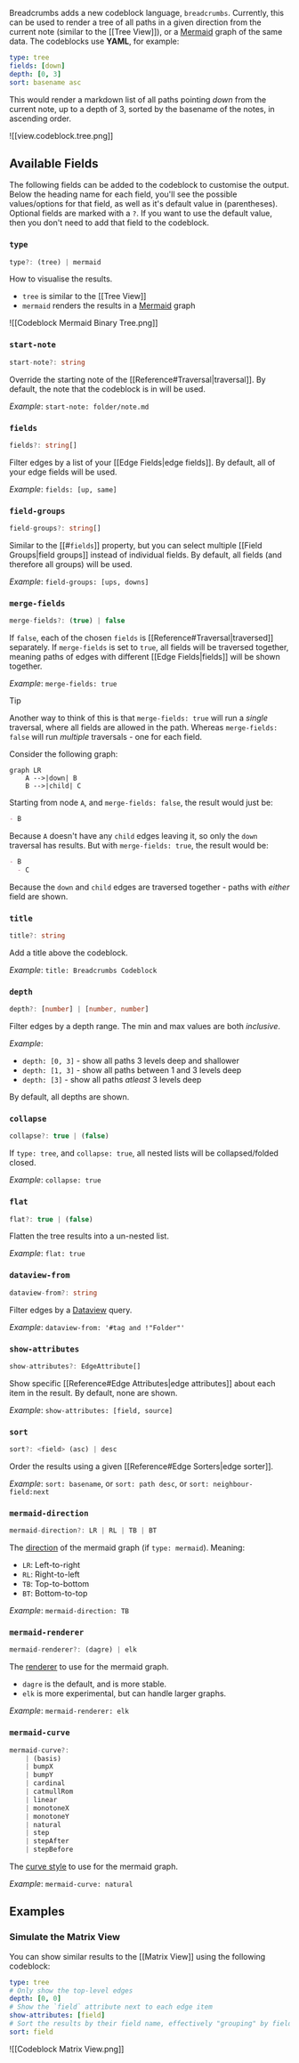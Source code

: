 Breadcrumbs adds a new codeblock language, `breadcrumbs`. Currently, this can be used to render a tree of all paths in a given direction from the current note (similar to the [[Tree View]]), or a [Mermaid](https://mermaid.js.org) graph of the same data. The codeblocks use **YAML**, for example:

```yaml
type: tree
fields: [down]
depth: [0, 3]
sort: basename asc
```

This would render a markdown list of all paths pointing _down_ from the current note, up to a depth of 3, sorted by the basename of the notes, in ascending order.

![[view.codeblock.tree.png]]

## Available Fields

The following fields can be added to the codeblock to customise the output. Below the heading name for each field, you'll see the possible values/options for that field, as well as it's default value in (parentheses). Optional fields are marked with a `?`. If you want to use the default value, then you don't need to add that field to the codeblock.

### `type`

```ts
type?: (tree) | mermaid
```

How to visualise the results.

- `tree` is similar to the [[Tree View]]
- `mermaid` renders the results in a [Mermaid](https://mermaid.js.org) graph

![[Codeblock Mermaid Binary Tree.png]]

### `start-note`

```ts
start-note?: string
```

Override the starting note of the [[Reference#Traversal|traversal]]. By default, the note that the codeblock is in will be used.

_Example_: `start-note: folder/note.md`

### `fields`

```ts
fields?: string[]
```

Filter edges by a list of your [[Edge Fields|edge fields]]. By default, all of your edge fields will be used.

_Example_: `fields: [up, same]`

### `field-groups`

```ts
field-groups?: string[]
```

Similar to the [[#`fields`]] property, but you can select multiple [[Field Groups|field groups]] instead of individual fields. By default, all fields (and therefore all groups) will be used.

_Example_: `field-groups: [ups, downs]`

### `merge-fields`

```ts
merge-fields?: (true) | false
```

If `false`, each of the chosen `fields` is [[Reference#Traversal|traversed]] separately. If `merge-fields` is set to `true`, all fields will be traversed together, meaning paths of edges with different [[Edge Fields|fields]] will be shown together.

_Example_: `merge-fields: true`

> [!TIP]
> Another way to think of this is that `merge-fields: true` will run a _single_ traversal, where all fields are allowed in the path. Whereas `merge-fields: false` will run _multiple_ traversals - one for each field.

Consider the following graph:

```mermaid
graph LR
    A -->|down| B
    B -->|child| C
```

Starting from node `A`, and `merge-fields: false`, the result would just be:

```markdown
- B
```

Because `A` doesn't have any `child` edges leaving it, so only the `down` traversal has results. But with `merge-fields: true`, the result would be:

```markdown
- B
  - C
```

Because the `down` and `child` edges are traversed together - paths with _either_ field are shown.

### `title`

```ts
title?: string
```

Add a title above the codeblock.

_Example_: `title: Breadcrumbs Codeblock`

### `depth`

```ts
depth?: [number] | [number, number]
```

Filter edges by a depth range. The min and max values are both _inclusive_.

_Example_:

- `depth: [0, 3]` - show all paths 3 levels deep and shallower
- `depth: [1, 3]` - show all paths between 1 and 3 levels deep
- `depth: [3]` - show all paths _atleast_ 3 levels deep

By default, all depths are shown.

### `collapse`

```ts
collapse?: true | (false)
```

If `type: tree`, and `collapse: true`, all nested lists will be collapsed/folded closed.

_Example_: `collapse: true`

### `flat`

```ts
flat?: true | (false)
```

Flatten the tree results into a un-nested list.

_Example_: `flat: true`

### `dataview-from`

```ts
dataview-from?: string
```

Filter edges by a [Dataview](http://blacksmithgu.github.io/obsidian-dataview/) query.

_Example_: `dataview-from: '#tag and !"Folder"'`

### `show-attributes`

```ts
show-attributes?: EdgeAttribute[]
```

Show specific [[Reference#Edge Attributes|edge attributes]] about each item in the result. By default, none are shown.

_Example_: `show-attributes: [field, source]`

### `sort`

```ts
sort?: <field> (asc) | desc
```

Order the results using a given [[Reference#Edge Sorters|edge sorter]].

_Example_: `sort: basename`, or `sort: path desc`, or `sort: neighbour-field:next`

### `mermaid-direction`

```ts
mermaid-direction?: LR | RL | TB | BT
```

The [direction](https://mermaid.js.org/syntax/flowchart.html#direction) of the mermaid graph (if `type: mermaid`). Meaning:

- `LR`: Left-to-right
- `RL`: Right-to-left
- `TB`: Top-to-bottom
- `BT`: Bottom-to-top

_Example_: `mermaid-direction: TB`

### `mermaid-renderer`

```ts
mermaid-renderer?: (dagre) | elk
```

The [renderer](https://mermaid.js.org/syntax/flowchart.html#renderer) to use for the mermaid graph.

- `dagre` is the default, and is more stable.
- `elk` is more experimental, but can handle larger graphs.

_Example_: `mermaid-renderer: elk`

### `mermaid-curve`

```ts
mermaid-curve?: 
	| (basis)
	| bumpX
	| bumpY
	| cardinal
	| catmullRom
	| linear
	| monotoneX
	| monotoneY
	| natural
	| step
	| stepAfter
	| stepBefore
```

The [curve style](https://mermaid.js.org/syntax/flowchart.html#styling-line-curves) to use for the mermaid graph.

_Example_: `mermaid-curve: natural`

## Examples

### Simulate the Matrix View

You can show similar results to the [[Matrix View]] using the following codeblock:

```yaml
type: tree
# Only show the top-level edges
depth: [0, 0]
# Show the `field` attribute next to each edge item
show-attributes: [field]
# Sort the results by their field name, effectively "grouping" by field
sort: field
```

![[Codeblock Matrix View.png]]
